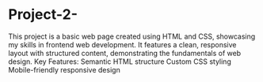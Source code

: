 # Project-2-
This project is a basic web page created using HTML and CSS, showcasing my skills in frontend web development. It features a clean, responsive layout with structured content, demonstrating the fundamentals of web design.  Key Features:  Semantic HTML structure Custom CSS styling Mobile-friendly responsive design

